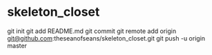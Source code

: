 # skeleton_closet
git init
git add README.md
git commit 
git remote add origin git@github.com:theseanofseans/skeleton_closet.git
git push -u origin master

